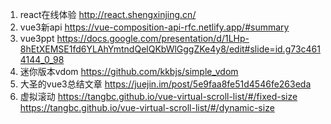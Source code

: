 
1. react在线体验 http://react.shengxinjing.cn/
2. vue3新api https://vue-composition-api-rfc.netlify.app/#summary
3. vue3ppt  https://docs.google.com/presentation/d/1LHp-8hEtXEMSE1fd6YLAhYmtndQelQKbWlGggZKe4y8/edit#slide=id.g73c4614144_0_98
4. 迷你版本vdom https://github.com/kkbjs/simple_vdom
5. 大圣的vue3总结文章   https://juejin.im/post/5e9faa8fe51d4546fe263eda
6. 虚拟滚动  https://tangbc.github.io/vue-virtual-scroll-list/#/fixed-size
https://tangbc.github.io/vue-virtual-scroll-list/#/dynamic-size
